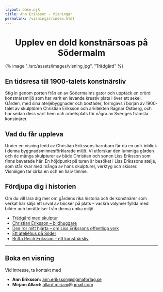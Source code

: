 ```yaml
---
layout: base.njk
title: Ann Eriksson - Visningar
permalink: /visningar/index.html
---
```


<h1 style="text-align: center;">Upplev en dold konstnärsoas på Södermalm</h1>
<div class="exhibition-poster">
  {% image "./src/assets/images/visning.jpg", "Trädgård" %}
</div>

## En tidsresa till 1900-talets konstnärsliv
Stig in genom porten från en av Södermalms gator och upptäck en orörd konstnärsmiljö som har varit en levande kreativ plats i över ett sekel. Gården, med sina ateljébyggnader och bostäder, formgavs i början av 1900-talet av skulptören Christian Eriksson och arkitekten Ragnar Östberg, och har sedan dess varit hem och arbetsplats för några av Sveriges främsta konstnärer.

## Vad du får uppleva
Under en visning ledd av Christian Erikssons barnbarn får du en unik inblick i denna byggnadsminnesförklarade miljö. Vi utforskar den lummiga gården och de många skulpturer av både Christian och sonen Liss Eriksson som finns bevarade här. En höjdpunkt på turen är besöket i Liss Erikssons ateljé, som står kvar med många av hans skulpturer, verktyg och skisser. Visningen tar cirka en och en halv timme.

## Fördjupa dig i historien
Om du vill lära dig mer om gårdens rika historia och de konstnärer som verkat här säljs ett urval av böcker på plats – vackra volymer fyllda med bilder och berättelser från denna unika miljö.

<ul>
  <li><a class="book-link-inline" href="/bocker/tradgard-med-skulptur/">Trädgård med skulptur</a></li>
  <li><a class="book-link-inline" href="/bocker/christian-eriksson-bildhuggare-reviderad/">Christian Eriksson – bildhuggare</a></li>
  <li><a class="book-link-inline" href="/bocker/den-ror-mitt-hjarta/">Den rör mitt hjärta – om Liss Erikssons offentliga verk</a></li>
  <li><a class="book-link-inline" href="/bocker/ett-ateljehus-pa-soder/">Ett ateljéhus på Söder</a></li>
  <li><a class="book-link-inline" href="/bocker/britta-reich-eriksson-ett-konstnarsliv/">Britta Reich Eriksson – ett konstnärsliv</a></li>
</ul>

---

## Boka en visning

Vid intresse, ta kontakt med
- **Ann Eriksson:** <a href="mailto:ann.eriksson@sigmaforlag.se">ann.eriksson@sigmaforlag.se</a>
- **Mirjam Allard:** <a href="mailto:allard.mirjam@gmail.com">allard.mirjam@gmail.com</a>
